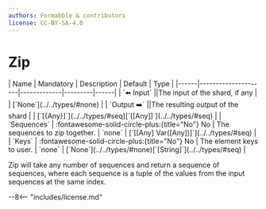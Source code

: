 ```yaml
---
authors: Formabble & contributors
license: CC-BY-SA-4.0
---
```



# Zip

<div class="sh-parameters" markdown="1">
| Name | Mandatory | Description | Default | Type |
|------|---------------------|-------------|---------|------|
| `⬅️ Input` ||The input of the shard, if any | | [`None`](../../types/#none) |
| `Output ➡️` ||The resulting output of the shard | | [`[{Any}]`](../../types/#seq)[`[[Any]]`](../../types/#seq) |
| `Sequences` | :fontawesome-solid-circle-plus:{title="No"} No  | The sequences to zip together. | `none` | [`[[Any] Var([Any])]`](../../types/#seq) |
| `Keys` | :fontawesome-solid-circle-plus:{title="No"} No  | The element keys to user. | `none` | [`None`](../../types/#none)[`[String]`](../../types/#seq) |

</div>

Zip will take any number of sequences and return a sequence of sequences, where each sequence is a tuple of the values from the input sequences at the same index.

--8<-- "includes/license.md"

